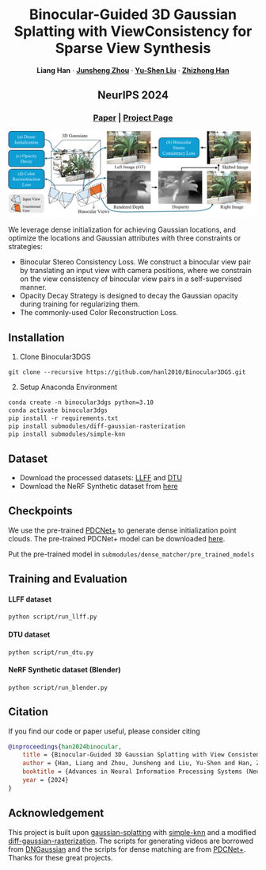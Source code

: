 <p align="center" />
<h1 align="center">Binocular-Guided 3D Gaussian Splatting with ViewConsistency for Sparse View Synthesis </h1>

<p align="center">
    <strong>Liang Han</strong>
    ·
    <a href="https://junshengzhou.github.io/"><strong>Junsheng Zhou</strong></a>
    ·
    <a href="https://yushen-liu.github.io/"><strong>Yu-Shen Liu</strong></a>
    ·
    <a href="https://h312h.github.io/"><strong>Zhizhong Han</strong></a>
</p>
<h2 align="center">NeurIPS 2024</h2>
<h3 align="center"><a href="https://arxiv.org/abs/2410.18822">Paper</a> | <a href="https://hanl2010.github.io/Binocular3DGS/">Project Page</a></h3>
<div align="center"></div>
<p align="center">
    <img src="assets/pipeline.png" width="780" />
</p>

We leverage dense initialization for achieving Gaussian locations, and optimize the locations and Gaussian attributes with three constraints or strategies:
<ul>
<li> Binocular Stereo Consistency Loss. We construct a binocular view pair by translating an input view with camera positions, where we constrain on the view consistency of binocular view pairs in a self-supervised manner.</li>
<li> Opacity Decay Strategy is designed to decay the Gaussian opacity during training for regularizing them. </li>
<li> The commonly-used Color Reconstruction Loss. </li>
</ul>

## Installation
1. Clone Binocular3DGS
```
git clone --recursive https://github.com/hanl2010/Binocular3DGS.git
```
2. Setup Anaconda Environment
```
conda create -n binocular3dgs python=3.10
conda activate binocular3dgs
pip install -r requirements.txt
pip install submodules/diff-gaussian-rasterization
pip install submodules/simple-knn
```

## Dataset
- Download the processed datasets: [LLFF](https://drive.google.com/file/d/1XlnLk5SSzZ9bNdne5Wx5niA2ypo_aXAO/view?usp=drive_link) and [DTU](https://drive.google.com/file/d/13tEn6BxA3bKbTVc6xpWAbPHLALBSHOMK/view?usp=sharing)
- Download the NeRF Synthetic dataset from [here](https://drive.google.com/file/d/1RwXCLEDxm8ssWvp-qhCBWRcechk3lsQJ/view?usp=sharing)

## Checkpoints
We use the pre-trained [PDCNet+](https://github.com/PruneTruong/DenseMatching) to generate dense initialization point clouds. The pre-trained PDCNet+ model can be downloaded [here](https://drive.google.com/file/d/151X9ovbOG35tbPjioV5CYk_5GKQ8FErw/view?usp=sharing).

Put the pre-trained model in `submodules/dense_matcher/pre_trained_models`

## Training and Evaluation
#### LLFF dataset
```
python script/run_llff.py
```
#### DTU dataset
```
python script/run_dtu.py
```
#### NeRF Synthetic dataset (Blender)
```
python script/run_blender.py
```

## Citation
If you find our code or paper useful, please consider citing
```bibtex
@inproceedings{han2024binocular,
    title = {Binocular-Guided 3D Gaussian Splatting with View Consistency for Sparse View Synthesis},
    author = {Han, Liang and Zhou, Junsheng and Liu, Yu-Shen and Han, Zhizhong},
    booktitle = {Advances in Neural Information Processing Systems (NeurIPS)},
    year = {2024}
}
```

## Acknowledgement
This project is built upon [gaussian-splatting](https://github.com/graphdeco-inria/gaussian-splatting) with [simple-knn](https://gitlab.inria.fr/bkerbl/simple-knn) and a modified [diff-gaussian-rasterization](https://github.com/ashawkey/diff-gaussian-rasterization). 
The scripts for generating videos are borrowed from [DNGaussian](https://fictionarry.github.io/DNGaussian) and the scripts for dense matching are from [PDCNet+](https://prunetruong.com/pdcnet+). Thanks for these great projects.
